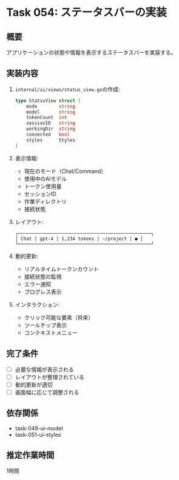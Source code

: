 # Task 054: ステータスバーの実装

## 概要
アプリケーションの状態や情報を表示するステータスバーを実装する。

## 実装内容
1. `internal/ui/views/status_view.go`の作成:
   ```go
   type StatusView struct {
       mode        string
       model       string
       tokenCount  int
       sessionID   string
       workingDir  string
       connected   bool
       styles      Styles
   }
   ```

2. 表示情報:
   - 現在のモード（Chat/Command）
   - 使用中のAIモデル
   - トークン使用量
   - セッションID
   - 作業ディレクトリ
   - 接続状態

3. レイアウト:
   ```
   ┌─────────────────────────────────────────────────┐
   │ Chat │ gpt-4 │ 1,234 tokens │ ~/project │ ● │
   └─────────────────────────────────────────────────┘
   ```

4. 動的更新:
   - リアルタイムトークンカウント
   - 接続状態の監視
   - エラー通知
   - プログレス表示

5. インタラクション:
   - クリック可能な要素（将来）
   - ツールチップ表示
   - コンテキストメニュー

## 完了条件
- [ ] 必要な情報が表示される
- [ ] レイアウトが整理されている
- [ ] 動的更新が適切
- [ ] 画面幅に応じて調整される

## 依存関係
- task-049-ui-model
- task-051-ui-styles

## 推定作業時間
1時間